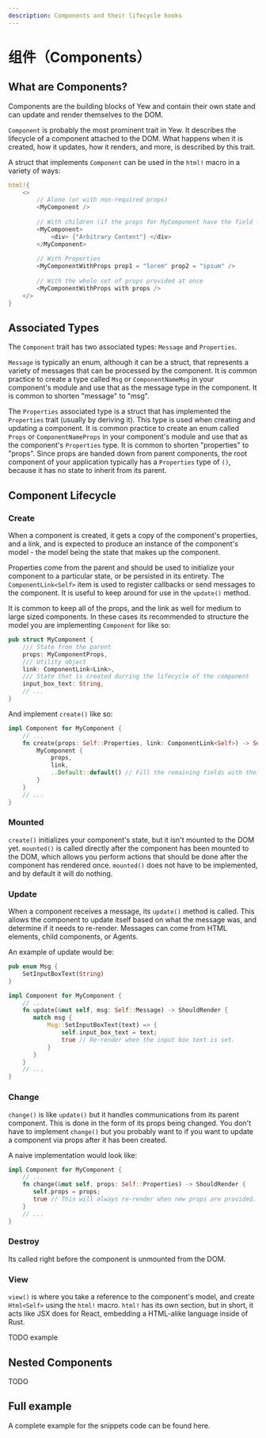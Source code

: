 ```yaml
---
description: Components and their lifecycle hooks
---
```


# 组件（Components）

## What are Components?

Components are the building blocks of Yew and contain their own state and can update and render themselves to the DOM. 

`Component` is probably the most prominent trait in Yew. It describes the lifecycle of a component attached to the DOM. What happens when it is created, how it updates, how it renders, and more, is described by this  trait.

A struct that implements `Component` can be used in the `html!` macro in a variety of ways:

```rust
html!{
    <>
        // Alone (or with non-required props)
        <MyComponent />
        
        // With children (if the props for MyComponent have the field - children: Children<MyComponent>)
        <MyComponent>
            <div> {"Arbitrary Content"} </div>
        </MyComponent>
        
        // With Properties
        <MyComponentWithProps prop1 = "lorem" prop2 = "ipsum" />
        
        // With the whole set of props provided at once
        <MyComponentWithProps with props />
    </>
}
```

## Associated Types

The `Component` trait has two associated types: `Message` and `Properties`.

`Message` is typically an enum, although it can be a struct, that represents a variety of messages that can be processed by the component. It is common practice to create a type called `Msg` or `ComponentNameMsg` in your component's module and use that as the message type in the component. It is common to shorten "message" to "msg".

The `Properties` associated type is a struct that has implemented the `Properties` trait \(usually by deriving it\). This type is used when creating and updating a component. It is common practice to create an enum called `Props` or `ComponentNameProps` in your component's module and use that as the component's `Properties` type. It is common to shorten "properties" to "props". Since props are handed down from parent components, the root component of your application typically has a `Properties` type of `()`, because it has no state to inherit from its parent.

## Component Lifecycle

### Create

When a component is created, it gets a copy of the component's properties, and a link, and is expected to produce an instance of the component's model - the model being the state that makes up the component.

Properties come from the parent and should be used to initialize your component to a particular state, or be persisted in its entirety. The `ComponentLink<Self>` item is used to register callbacks or send messages to the component. It is useful to keep around for use in the `update()` method. 

It is common to keep all of the props, and the link as well for medium to large sized components. In these cases its recommended to structure the model you are implementing `Component` for like so:  

```rust
pub struct MyComponent {
    /// State from the parent
    props: MyComponentProps,
    /// Utility object
    link: ComponentLink<Link>,
    /// State that is created durring the lifecycle of the component
    input_box_text: String,
    // ...
}
```

And implement `create()` like so:

```rust
impl Component for MyComponent {
    // ...
    fn create(props: Self::Properties, link: ComponentLink<Self>) -> Self {
        MyComponent {
            props,
            link,
            ..Default::default() // Fill the remaining fields with their default values.
        }
    }
    // ...
}
```

### Mounted

`create()` initializes your component's state, but it isn't mounted to the DOM yet. `mounted()` is called directly after the component has been mounted to the DOM, which allows you perform actions that should be done after the component has rendered once. `mounted()` does not have to be implemented, and by default it will do nothing.

### Update

When a component receives a message, its `update()` method is called. This allows the component to update itself based on what the message was, and determine if it needs to re-render. Messages can come from HTML elements, child components, or Agents.

An example of update would be:

```rust
pub enum Msg {
    SetInputBoxText(String)
}

impl Component for MyComponent {
    // ...
    fn update(&mut self, msg: Self::Message) -> ShouldRender {
       match msg {
           Msg::SetInputBoxText(text) => {
               self.input_box_text = text;
               true // Re-render when the input box text is set.
           }
       }
    }
    // ...
}
```

### Change

`change()` is like `update()` but it handles communications from its parent component. This is done in the form of its props being changed. You don't have to implement `change()` but you probably want to if you want to update a component via props after it has been created.

A naive implementation would look like:

```rust
impl Component for MyComponent {
    // ...
    fn change(&mut self, props: Self::Properties) -> ShouldRender {
       self.props = props;
       true // This will always re-render when new props are provided.
    }
    // ...
}
```

### Destroy

Its called right before the component is unmounted from the DOM.

### View

`view()` is where you take a reference to the component's model, and create `Html<Self>` using the `html!` macro. `html!` has its own section, but in short, it acts like JSX does for React, embedding a HTML-alike language inside of Rust.

TODO example

## Nested Components

TODO

## Full example

A complete example for the snippets code can be found here.


